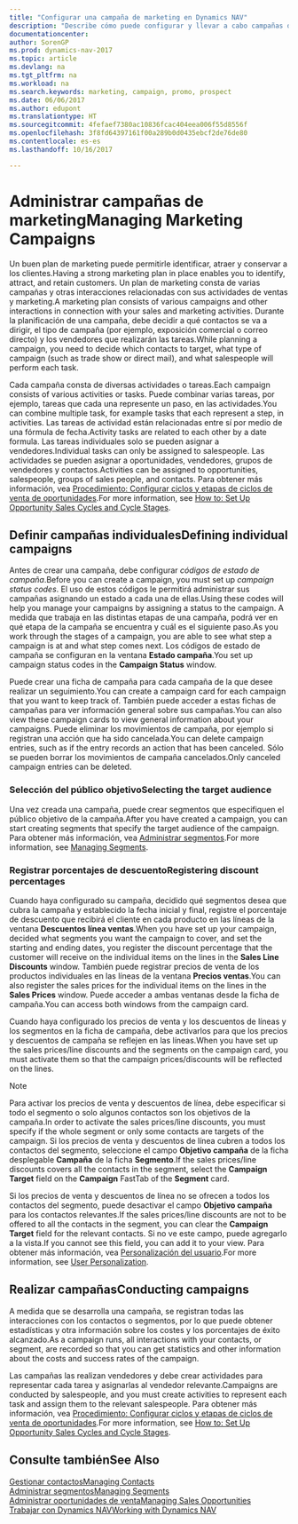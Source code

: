```yaml
---
title: "Configurar una campaña de marketing en Dynamics NAV"
description: "Describe cómo puede configurar y llevar a cabo campañas de marketing en Dynamics NAV para ayudarle a identificar, atraer y conservar a los clientes."
documentationcenter: 
author: SorenGP
ms.prod: dynamics-nav-2017
ms.topic: article
ms.devlang: na
ms.tgt_pltfrm: na
ms.workload: na
ms.search.keywords: marketing, campaign, promo, prospect
ms.date: 06/06/2017
ms.author: edupont
ms.translationtype: HT
ms.sourcegitcommit: 4fefaef7380ac10836fcac404eea006f55d8556f
ms.openlocfilehash: 3f8fd64397161f00a289b0d0435ebcf2de76de80
ms.contentlocale: es-es
ms.lasthandoff: 10/16/2017

---
```

# <a name="managing-marketing-campaigns"></a><span data-ttu-id="8596a-103">Administrar campañas de marketing</span><span class="sxs-lookup"><span data-stu-id="8596a-103">Managing Marketing Campaigns</span></span>
<span data-ttu-id="8596a-104">Un buen plan de marketing puede permitirle identificar, atraer y conservar a los clientes.</span><span class="sxs-lookup"><span data-stu-id="8596a-104">Having a strong marketing plan in place enables you to identify, attract, and retain customers.</span></span> <span data-ttu-id="8596a-105">Un plan de marketing consta de varias campañas y otras interacciones relacionadas con sus actividades de ventas y marketing.</span><span class="sxs-lookup"><span data-stu-id="8596a-105">A marketing plan consists of various campaigns and other interactions in connection with your sales and marketing activities.</span></span> <span data-ttu-id="8596a-106">Durante la planificación de una campaña, debe decidir a qué contactos se va a dirigir, el tipo de campaña (por ejemplo, exposición comercial o correo directo) y los vendedores que realizarán las tareas.</span><span class="sxs-lookup"><span data-stu-id="8596a-106">While planning a campaign, you need to decide which contacts to target, what type of campaign (such as trade show or direct mail), and what salespeople will perform each task.</span></span>

<span data-ttu-id="8596a-107">Cada campaña consta de diversas actividades o tareas.</span><span class="sxs-lookup"><span data-stu-id="8596a-107">Each campaign consists of various activities or tasks.</span></span> <span data-ttu-id="8596a-108">Puede combinar varias tareas, por ejemplo, tareas que cada una represente un paso, en las actividades.</span><span class="sxs-lookup"><span data-stu-id="8596a-108">You can combine multiple task, for example tasks that each represent a step, in activities.</span></span> <span data-ttu-id="8596a-109">Las tareas de actividad están relacionadas entre sí por medio de una fórmula de fecha.</span><span class="sxs-lookup"><span data-stu-id="8596a-109">Activity tasks are related to each other by a date formula.</span></span> <span data-ttu-id="8596a-110">Las tareas individuales solo se pueden asignar a vendedores.</span><span class="sxs-lookup"><span data-stu-id="8596a-110">Individual tasks can only be assigned to salespeople.</span></span> <span data-ttu-id="8596a-111">Las actividades se pueden asignar a oportunidades, vendedores, grupos de vendedores y contactos.</span><span class="sxs-lookup"><span data-stu-id="8596a-111">Activities can be assigned to opportunities, salespeople, groups of sales people, and contacts.</span></span> <span data-ttu-id="8596a-112">Para obtener más información, vea [Procedimiento: Configurar ciclos y etapas de ciclos de venta de oportunidades](marketing-how-setup-opportunity-sales-cycles-stages.md).</span><span class="sxs-lookup"><span data-stu-id="8596a-112">For more information, see [How to: Set Up Opportunity Sales Cycles and Cycle Stages](marketing-how-setup-opportunity-sales-cycles-stages.md).</span></span>

## <a name="defining-individual-campaigns"></a><span data-ttu-id="8596a-113">Definir campañas individuales</span><span class="sxs-lookup"><span data-stu-id="8596a-113">Defining individual campaigns</span></span>
<span data-ttu-id="8596a-114">Antes de crear una campaña, debe configurar *códigos de estado de campaña*.</span><span class="sxs-lookup"><span data-stu-id="8596a-114">Before you can create a campaign, you must set up *campaign status codes*.</span></span> <span data-ttu-id="8596a-115">El uso de estos códigos le permitirá administrar sus campañas asignando un estado a cada una de ellas.</span><span class="sxs-lookup"><span data-stu-id="8596a-115">Using these codes will help you manage your campaigns by assigning a status to the campaign.</span></span> <span data-ttu-id="8596a-116">A medida que trabaja en las distintas etapas de una campaña, podrá ver en qué etapa de la campaña se encuentra y cuál es el siguiente paso.</span><span class="sxs-lookup"><span data-stu-id="8596a-116">As you work through the stages of a campaign, you are able to see what step a campaign is at and what step comes next.</span></span> <span data-ttu-id="8596a-117">Los códigos de estado de campaña se configuran en la ventana **Estado campaña**.</span><span class="sxs-lookup"><span data-stu-id="8596a-117">You set up campaign status codes in the **Campaign Status** window.</span></span>

<span data-ttu-id="8596a-118">Puede crear una ficha de campaña para cada campaña de la que desee realizar un seguimiento.</span><span class="sxs-lookup"><span data-stu-id="8596a-118">You can create a campaign card for each campaign that you want to keep track of.</span></span> <span data-ttu-id="8596a-119">También puede acceder a estas fichas de campañas para ver información general sobre sus campañas.</span><span class="sxs-lookup"><span data-stu-id="8596a-119">You can also view these campaign cards to view general information about your campaigns.</span></span>
<span data-ttu-id="8596a-120">Puede eliminar los movimientos de campaña, por ejemplo si registran una acción que ha sido cancelada.</span><span class="sxs-lookup"><span data-stu-id="8596a-120">You can delete campaign entries, such as if the entry records an action that has been canceled.</span></span> <span data-ttu-id="8596a-121">Sólo se pueden borrar los movimientos de campaña cancelados.</span><span class="sxs-lookup"><span data-stu-id="8596a-121">Only canceled campaign entries can be deleted.</span></span>

### <a name="selecting-the-target-audience"></a><span data-ttu-id="8596a-122">Selección del público objetivo</span><span class="sxs-lookup"><span data-stu-id="8596a-122">Selecting the target audience</span></span>
<span data-ttu-id="8596a-123">Una vez creada una campaña, puede crear segmentos que especifiquen el público objetivo de la campaña.</span><span class="sxs-lookup"><span data-stu-id="8596a-123">After you have created a campaign, you can start creating segments that specify the target audience of the campaign.</span></span> <span data-ttu-id="8596a-124">Para obtener más información, vea [Administrar segmentos](marketing-segments.md).</span><span class="sxs-lookup"><span data-stu-id="8596a-124">For more information, see [Managing Segments](marketing-segments.md).</span></span>

### <a name="registering-discount-percentages"></a><span data-ttu-id="8596a-125">Registrar porcentajes de descuento</span><span class="sxs-lookup"><span data-stu-id="8596a-125">Registering discount percentages</span></span>
<span data-ttu-id="8596a-126">Cuando haya configurado su campaña, decidido qué segmentos desea que cubra la campaña y establecido la fecha inicial y final, registre el porcentaje de descuento que recibirá el cliente en cada producto en las líneas de la ventana **Descuentos línea ventas**.</span><span class="sxs-lookup"><span data-stu-id="8596a-126">When you have set up your campaign, decided what segments you want the campaign to cover, and set the starting and ending dates, you register the discount percentage that the customer will receive on the individual items on the lines in the **Sales Line Discounts** window.</span></span> <span data-ttu-id="8596a-127">También puede registrar precios de venta de los productos individuales en las líneas de la ventana **Precios ventas**.</span><span class="sxs-lookup"><span data-stu-id="8596a-127">You can also register the sales prices for the individual items on the lines in the **Sales Prices** window.</span></span> <span data-ttu-id="8596a-128">Puede acceder a ambas ventanas desde la ficha de campaña.</span><span class="sxs-lookup"><span data-stu-id="8596a-128">You can access both windows from the campaign card.</span></span>

 <span data-ttu-id="8596a-129">Cuando haya configurado los precios de venta y los descuentos de líneas y los segmentos en la ficha de campaña, debe activarlos para que los precios y descuentos de campaña se reflejen en las líneas.</span><span class="sxs-lookup"><span data-stu-id="8596a-129">When you have set up the sales prices/line discounts and the segments on the campaign card, you must activate them so that the campaign prices/discounts will be reflected on the lines.</span></span>

> [!NOTE]  
>   <span data-ttu-id="8596a-130">Para activar los precios de venta y descuentos de línea, debe especificar si todo el segmento o solo algunos contactos son los objetivos de la campaña.</span><span class="sxs-lookup"><span data-stu-id="8596a-130">In order to activate the sales prices/line discounts, you must specify if the whole segment or only some contacts are targets of the campaign.</span></span> <span data-ttu-id="8596a-131">Si los precios de venta y descuentos de línea cubren a todos los contactos del segmento, seleccione el campo **Objetivo campaña** de la ficha desplegable **Campaña** de la ficha **Segmento**.</span><span class="sxs-lookup"><span data-stu-id="8596a-131">If the sales prices/line discounts covers all the contacts in the segment, select the **Campaign Target** field on the **Campaign** FastTab of the **Segment** card.</span></span>

<span data-ttu-id="8596a-132">Si los precios de venta y descuentos de línea no se ofrecen a todos los contactos del segmento, puede desactivar el campo **Objetivo campaña** para los contactos relevantes.</span><span class="sxs-lookup"><span data-stu-id="8596a-132">If the sales prices/line discounts are not to be offered to all the contacts in the segment, you can clear the **Campaign Target** field for the relevant contacts.</span></span> <span data-ttu-id="8596a-133">Si no ve este campo, puede agregarlo a la vista.</span><span class="sxs-lookup"><span data-stu-id="8596a-133">If you cannot see this field, you can add it to your view.</span></span> <span data-ttu-id="8596a-134">Para obtener más información, vea [Personalización del usuario](ui-user-personalization.md).</span><span class="sxs-lookup"><span data-stu-id="8596a-134">For more information, see [User Personalization](ui-user-personalization.md).</span></span>

## <a name="conducting-campaigns"></a><span data-ttu-id="8596a-135">Realizar campañas</span><span class="sxs-lookup"><span data-stu-id="8596a-135">Conducting campaigns</span></span>
<span data-ttu-id="8596a-136">A medida que se desarrolla una campaña, se registran todas las interacciones con los contactos o segmentos, por lo que puede obtener estadísticas y otra información sobre los costes y los porcentajes de éxito alcanzado.</span><span class="sxs-lookup"><span data-stu-id="8596a-136">As a campaign runs, all interactions with your contacts, or segment, are recorded so that you can get statistics and other information about the costs and success rates of the campaign.</span></span>

<span data-ttu-id="8596a-137">Las campañas las realizan vendedores y debe crear actividades para representar cada tarea y asignarlas al vendedor relevante.</span><span class="sxs-lookup"><span data-stu-id="8596a-137">Campaigns are conducted by salespeople, and you must create activities to represent each task and assign them to the relevant salespeople.</span></span> <span data-ttu-id="8596a-138">Para obtener más información, vea [Procedimiento: Configurar ciclos y etapas de ciclos de venta de oportunidades](marketing-how-setup-opportunity-sales-cycles-stages.md).</span><span class="sxs-lookup"><span data-stu-id="8596a-138">For more information, see [How to: Set Up Opportunity Sales Cycles and Cycle Stages](marketing-how-setup-opportunity-sales-cycles-stages.md).</span></span>

## <a name="see-also"></a><span data-ttu-id="8596a-139">Consulte también</span><span class="sxs-lookup"><span data-stu-id="8596a-139">See Also</span></span>
[<span data-ttu-id="8596a-140">Gestionar contactos</span><span class="sxs-lookup"><span data-stu-id="8596a-140">Managing Contacts</span></span>](marketing-contacts.md)  
[<span data-ttu-id="8596a-141">Administrar segmentos</span><span class="sxs-lookup"><span data-stu-id="8596a-141">Managing Segments</span></span>](marketing-segments.md)  
[<span data-ttu-id="8596a-142">Administrar oportunidades de venta</span><span class="sxs-lookup"><span data-stu-id="8596a-142">Managing Sales Opportunities</span></span>](marketing-manage-sales-opportunities.md)  
[<span data-ttu-id="8596a-143">Trabajar con Dynamics NAV</span><span class="sxs-lookup"><span data-stu-id="8596a-143">Working with Dynamics NAV</span></span>](ui-work-product.md)  

